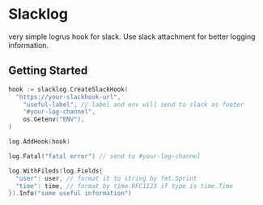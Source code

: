 # Slacklog

very simple logrus hook for slack. Use slack attachment for better logging information.

## Getting Started

```go
hook := slacklog.CreateSlackHook(
  "https://your-slackhook-url",
	"useful-label", // label and env will send to slack as footer 
	"#your-log-channel",
	os.Getenv("ENV"),
)

log.AddHook(hook)

log.Fatal("fatal error") // send to #your-log-channel

log.WithFileds(log.Fields{
  "user": user, // format it to string by fmt.Sprint
  "time": time, // format by time.RFC1123 if type is time.Time
}).Info("some useful information")

```